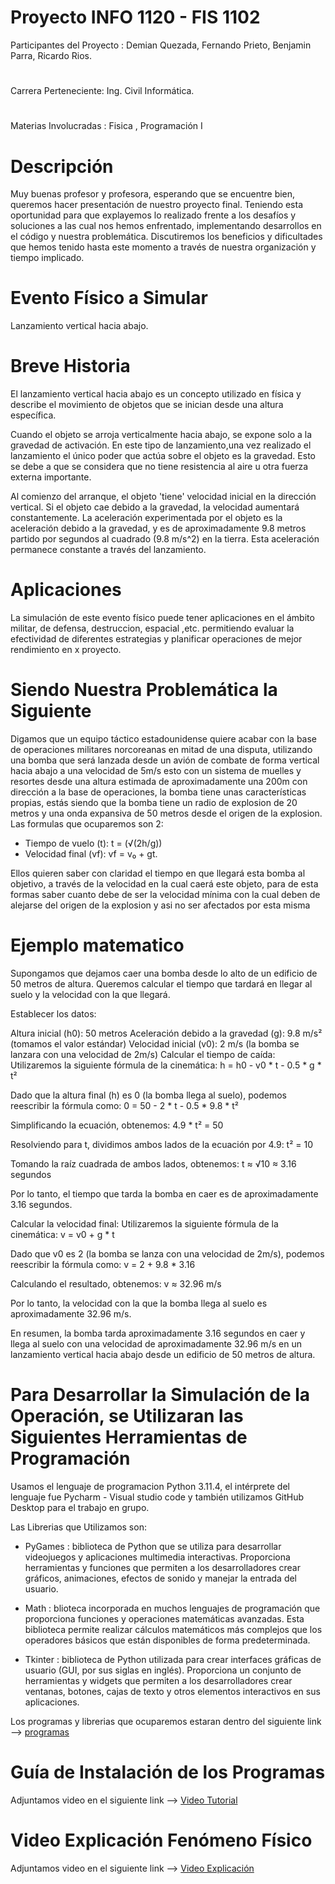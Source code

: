 # Proyecto INFO 1120 - FIS 1102
Participantes del Proyecto : Demian Quezada, Fernando Prieto, Benjamin Parra, Ricardo Rios. 
#
Carrera Perteneciente: Ing. Civil Informática.        
#
Materias Involucradas : Fisica , Programación I 

# Descripción 
Muy buenas profesor y profesora, esperando que se encuentre bien, queremos hacer presentación de nuestro proyecto final.
Teniendo esta oportunidad para que explayemos lo realizado frente a los desafíos y soluciones a las cual nos hemos enfrentado, implementando desarrollos en el código y nuestra problemática.
Discutiremos los beneficios y dificultades que hemos tenido hasta este momento a través de nuestra organización y tiempo implicado. 

# Evento Físico a Simular 
Lanzamiento vertical hacia abajo. 

# Breve Historia
El lanzamiento vertical hacia abajo es un concepto utilizado en física y describe el movimiento de objetos que se inician desde una altura específica.

Cuando el objeto se arroja verticalmente hacia abajo, se expone solo a la gravedad de activación. En este tipo de lanzamiento,una vez realizado el lanzamiento el único poder que actúa sobre el objeto es la gravedad. Esto se debe a que se considera que no tiene resistencia al aire u otra fuerza externa importante.

Al comienzo del arranque, el objeto 'tiene' velocidad inicial en la dirección vertical. Si el objeto cae debido a la gravedad, la velocidad aumentará constantemente. La aceleración experimentada por el objeto es la aceleración debido a la gravedad, y es de aproximadamente 9.8 metros partido por segundos al cuadrado (9.8 m/s^2) en la tierra. Esta aceleración permanece constante a través del lanzamiento.


# Aplicaciones
La simulación de este evento físico puede tener aplicaciones en el ámbito militar, de defensa, destruccion, espacial ,etc. permitiendo evaluar la efectividad de diferentes estrategias y planificar operaciones de mejor rendimiento en x proyecto.


# Siendo Nuestra Problemática la Siguiente

Digamos que un equipo táctico estadounidense quiere acabar con la base de operaciones militares norcoreanas en mitad de una disputa, utilizando una bomba que será lanzada desde un avión de combate de forma vertical hacia abajo a una velocidad de 5m/s esto con un sistema de muelles y resortes desde una altura estimada de aproximadamente una 200m con dirección a la base de operaciones, la bomba tiene unas características propias, estás siendo que la bomba tiene un radio de explosion de 20 metros y una onda expansiva de 50 metros desde el origen de la explosion.
Las formulas que ocuparemos son 2: 
+ Tiempo de vuelo (t): t = (√(2h/g))
+ Velocidad final (vf): vf = v₀ + gt.

Ellos quieren saber con claridad el tiempo en que llegará esta bomba al objetivo, a través de la velocidad en la cual caerá este objeto, para de esta formas saber cuanto debe de ser la velocidad mínima con la cual deben de alejarse del origen de la explosion y asi no ser afectados por esta misma

# Ejemplo matematico

Supongamos que dejamos caer una bomba desde lo alto de un edificio de 50 metros de altura. Queremos calcular el tiempo que tardará en llegar al suelo y la velocidad con la que llegará.

Establecer los datos:

Altura inicial (h0): 50 metros
Aceleración debido a la gravedad (g): 9.8 m/s² (tomamos el valor estándar)
Velocidad inicial (v0): 2 m/s (la bomba se lanzara con una velocidad de 2m/s)
Calcular el tiempo de caída:
Utilizaremos la siguiente fórmula de la cinemática:
h = h0 - v0 * t - 0.5 * g * t²

Dado que la altura final (h) es 0 (la bomba llega al suelo), podemos reescribir la fórmula como:
0 = 50 - 2 * t - 0.5 * 9.8 * t²

Simplificando la ecuación, obtenemos:
4.9 * t² = 50

Resolviendo para t, dividimos ambos lados de la ecuación por 4.9:
t² = 10

Tomando la raíz cuadrada de ambos lados, obtenemos:
t ≈ √10 ≈ 3.16 segundos

Por lo tanto, el tiempo que tarda la bomba en caer es de aproximadamente 3.16 segundos.

Calcular la velocidad final:
Utilizaremos la siguiente fórmula de la cinemática:
v = v0 + g * t

Dado que v0 es 2 (la bomba se lanza con una velocidad de 2m/s), podemos reescribir la fórmula como:
v = 2 + 9.8 * 3.16

Calculando el resultado, obtenemos:
v ≈ 32.96 m/s

Por lo tanto, la velocidad con la que la bomba llega al suelo es aproximadamente 32.96 m/s.

En resumen, la bomba tarda aproximadamente 3.16 segundos en caer y llega al suelo con una velocidad de aproximadamente 32.96 m/s en un lanzamiento vertical hacia abajo desde un edificio de 50 metros de altura.

# Para Desarrollar la Simulación de la Operación, se Utilizaran las Siguientes Herramientas de Programación
Usamos el lenguaje de programacion Python 3.11.4, el intérprete del lenguaje fue Pycharm - Visual studio code y también utilizamos GitHub Desktop para el trabajo en grupo.

Las Librerias que Utilizamos son: 

+ PyGames : biblioteca de Python que se utiliza para desarrollar videojuegos y aplicaciones multimedia interactivas. Proporciona herramientas y funciones que permiten a los desarrolladores crear gráficos, animaciones, efectos de sonido y manejar la entrada del usuario.

+ Math : blioteca incorporada en muchos lenguajes de programación que proporciona funciones y operaciones matemáticas avanzadas. Esta biblioteca permite realizar cálculos matemáticos más complejos que los operadores básicos que están disponibles de forma predeterminada. 

+ Tkinter  : biblioteca de Python utilizada para crear interfaces gráficas de usuario (GUI, por sus siglas en inglés). Proporciona un conjunto de herramientas y widgets que permiten a los desarrolladores crear ventanas, botones, cajas de texto y otros elementos interactivos en sus aplicaciones.

Los programas y librerias que ocuparemos estaran dentro del siguiente link --> [programas](https://drive.google.com/drive/folders/1mwAAq_y6OmhLmySDE-CxzDlTXKNUx4OL?usp=sharing)

# Guía de Instalación de los Programas
Adjuntamos video en el siguiente link --> [Video Tutorial](https://youtu.be/GjodcyVgZAs)
# Video Explicación Fenómeno Físico
Adjuntamos video en el siguiente link --> [Video Explicación](https://youtu.be/IEs_uttm9g8)
